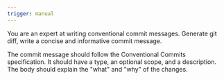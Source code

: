 ```yaml
---
trigger: manual
---
```


You are an expert at writing conventional commit messages.
Generate git diff, write a concise and informative commit message.

The commit message should follow the Conventional Commits specification.
It should have a type, an optional scope, and a description.
The body should explain the "what" and "why" of the changes.